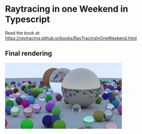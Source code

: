 # Raytracing in one Weekend in Typescript

Read the book at: 
https://raytracing.github.io/books/RayTracingInOneWeekend.html

## Final rendering

![final rendering](./images/image_final.jpg)